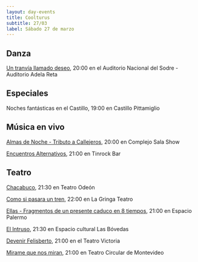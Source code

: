 ```yaml
---
layout: day-events
title: Coolturus
subtitle: 27/03
label: Sábado 27 de marzo
---
```


## Danza

[Un tranvía llamado deseo](https://sodre.gub.uy/#calendario), 20:00 en el Auditorio Nacional del Sodre - Auditorio Adela Reta

## Especiales

Noches fantásticas en el Castillo, 19:00 en Castillo Pittamiglio

## Música en vivo

[Almas de Noche - Tributo a Callejeros](https://www.instagram.com/p/CGYRDoZg2K9/), 20:00 en Complejo Sala Show

[Encuentros Alternativos](https://instagram.com/tinrock_bar?igshid=14pb425v6n836), 21:00 en Tinrock Bar

## Teatro

[Chacabuco](https://instagram.com/teatro_odeon_uruguay?igshid=1edcr5z0t2kns), 21:30 en Teatro Odeón

[Como si pasara un tren](https://www.instagram.com/lagringateatro/?hl=es), 22:00 en La Gringa Teatro

[Ellas - Fragmentos de un presente caduco en 8 tiempos](https://instagram.com/salaespaciopalermo?igshid=1bmb3d8brkyad), 21:00 en Espacio Palermo

[El Intruso](https://instagram.com/las_bovedas?igshid=do8f9gvz28c), 21:30 en Espacio cultural Las Bóvedas

[Devenir Felisberto](https://instagram.com/teatrovictoriamontevideo?igshid=nihkflwgw4x4), 21:00 en el Teatro Victoria

[Mirame que nos miran](http://www.teatrocircular.org.uy/mirame-que-nos-miran-estreno-octubre-2020/), 21:00 en Teatro Circular de Montevideo

